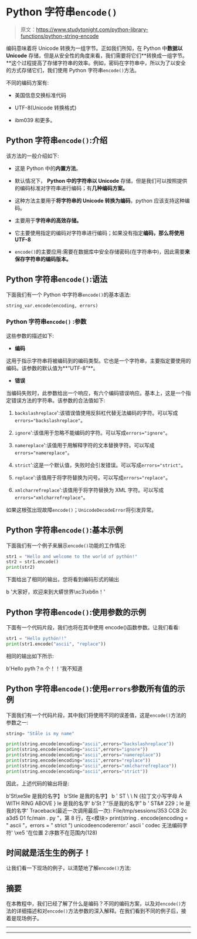 # Python 字符串`encode()`

> 原文：<https://www.studytonight.com/python-library-functions/python-string-encode>

编码意味着将 Unicode 转换为一组字节。正如我们所知，在 Python 中**数据以 Unicode** 存储，但是从安全性的角度来看，我们需要将它们**转换成一组字节。**这个过程提高了存储字符串的效率。例如，密码在字符串中，所以为了以安全的方式存储它们，我们使用 Python 字符串`encode()`方法。

不同的编码方案有:

*   美国信息交换标准代码

*   UTF-8(Unicode 转换格式)

*   ibm039 和更多。

## Python 字符串`encode()`:介绍

该方法的一般介绍如下:

*   这是 Python 中的**内置方法**。

*   默认情况下， **Python 中的字符串以 Unicode** 存储，但是我们可以按照提供的编码标准对字符串进行编码；有**几种编码方案。**

*   这种方法主要用于**将字符串的 Unicode 转换为编码**，python 应该支持这种编码。

*   主要用于**字符串的高效存储。**

*   它主要使用指定的编码对字符串进行编码；如果没有指定**编码，那么将使用 UTF-8**

*   `encode()`的主要应用:需要在数据库中安全存储密码(在字符串中)，因此需要**来保存字符串的编码版本。**

## Python 字符串`encode()`:语法

下面我们有一个 Python 中字符串`encode()`的基本语法:

```py
string_var.encode(encoding, errors)
```

### Python 字符串``encode()`` :参数

这些参数的描述如下:

*   **编码**

这用于指示字符串将被编码到的编码类型。它也是一个字符串，主要指定要使用的编码。该参数的默认值为**“UTF-8”**。

*   **错误**

当编码失败时，此参数给出一个响应，有六个编码错误响应。基本上，这是一个指定错误方法的字符串。该参数的合法值如下:

1.  `backslashreplace`':该错误值使用反斜杠代替无法编码的字符。可以写成`errors="backslashreplace"`。

2.  `ignore`':该值用于忽略不能编码的字符。可以写成`errors="ignore"`。

3.  `namereplace`':该值用于用解释字符的文本替换字符。可以写成`errors="namereplace"`。

4.  `strict`':这是一个默认值，失败时会引发错误。可以写成`errors="strict"`。

5.  `replace`':该值用于将字符替换为问号。可以写成`errors="replace"`。

6.  `xmlcharrefreplace`':该值用于将字符替换为 XML 字符。可以写成`errors="xmlcharrefreplace"`。

如果这根弦出现故障`encode()`；`UnicodeDecodeError`将引发异常。

## Python 字符串`encode()`:基本示例

下面我们有一个例子来展示`encode()`功能的工作情况:

```py
str1 = "Hello and welcome to the world of pythön!"
str2 = str1.encode()
print(str2)
```

下面给出了相同的输出，您将看到编码形式的输出

b '大家好，欢迎来到大蟒世界\xc3\xb6n！'

## Python 字符串`encode()`:使用参数的示例

下面有一个代码片段，我们也将在其中使用 encode()函数参数。让我们看看:

```py
str1 = "Hello pythön!!"
print(str1.encode("ascii", "replace"))
```

相同的输出如下所示:

b'Hello pyth？n 个！！'我不知道

## Python 字符串`encode()`:使用`errors`参数所有值的示例

下面我们有一个代码片段，其中我们将使用不同的误差值，这是`encode()`方法的参数之一:

```py
string= "Ståle is my name"

print(string.encode(encoding="ascii",errors="backslashreplace"))
print(string.encode(encoding="ascii",errors="ignore"))
print(string.encode(encoding="ascii",errors="namereplace"))
print(string.encode(encoding="ascii",errors="replace"))
print(string.encode(encoding="ascii",errors="xmlcharrefreplace"))
print(string.encode(encoding="ascii",errors="strict"))
```

因此，上述代码的输出将是:

b'St\\xe5le 是我的名字】
b'Stle 是我的名字】
b ' ST \ \ N {拉丁文小写字母 A WITH RING ABOVE } le 是我的名字'
b'St？“乐是我的名字”
b ' ST&# 229；le 是我的名字'
Traceback(最近一次调用最后一次):
File/tmp/sessions/353 CCB 2c a3d5 D1 fc/main . py "，第 8 行，在<模块>
print(string . encode(encoding = " ascii "，errors = " strict ")
unicodeencodererror:' ascii ' codec 无法编码字符' \xe5 '在位置 2:序数不在范围内(128)

## 时间就是活生生的例子！

让我们看一下现场的例子，以清楚地了解`encode()`方法:

## 摘要

在本教程中，我们已经了解了什么是编码？不同的编码方案，以及对`encode()`方法的详细描述和对`encode()`方法参数的深入解释。在我们看到不同的例子后，接着是现场例子。

* * *

* * *